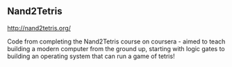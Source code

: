 ## Nand2Tetris
http://nand2tetris.org/

Code from completing the Nand2Tetris course on
coursera - aimed to teach building a modern computer
from the ground up, starting with logic gates
to building an operating system that can run a game
of tetris!

